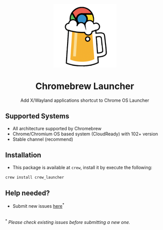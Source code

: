 <div align="center">
  <img height="200" width="200" src="webstatic/img/brew.png" alt="Chromebrew icon">
  <h1>Chromebrew Launcher</h1>
  <p>Add X/Wayland applications shortcut to Chrome OS Launcher</p>
</div>

## Supported Systems
- All architecture supported by Chromebrew
- Chrome/Chromium OS based system (CloudReady) with 102+ version
- Stable channel (recommend)

## Installation
- This package is available at `crew`, install it by execute the following:
```bash
crew install crew_launcher
```

## Help needed?
- Submit new issues [here](https://github.com/skycocker/chromebrew/issues)<sup>*</sup>
<br />
<sup>*</sup> <em>Please check existing issues before submitting a new one.</em>